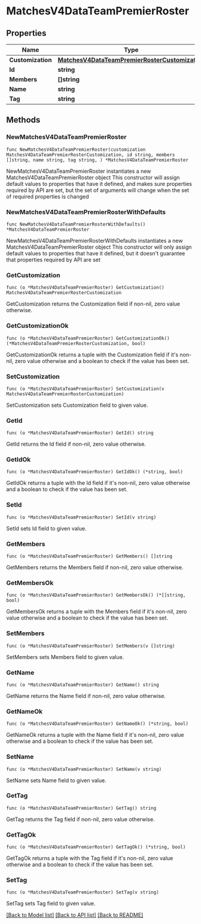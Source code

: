 # MatchesV4DataTeamPremierRoster

## Properties

Name | Type | Description | Notes
------------ | ------------- | ------------- | -------------
**Customization** | [**MatchesV4DataTeamPremierRosterCustomization**](MatchesV4DataTeamPremierRosterCustomization.md) |  | 
**Id** | **string** |  | 
**Members** | **[]string** |  | 
**Name** | **string** |  | 
**Tag** | **string** |  | 

## Methods

### NewMatchesV4DataTeamPremierRoster

`func NewMatchesV4DataTeamPremierRoster(customization MatchesV4DataTeamPremierRosterCustomization, id string, members []string, name string, tag string, ) *MatchesV4DataTeamPremierRoster`

NewMatchesV4DataTeamPremierRoster instantiates a new MatchesV4DataTeamPremierRoster object
This constructor will assign default values to properties that have it defined,
and makes sure properties required by API are set, but the set of arguments
will change when the set of required properties is changed

### NewMatchesV4DataTeamPremierRosterWithDefaults

`func NewMatchesV4DataTeamPremierRosterWithDefaults() *MatchesV4DataTeamPremierRoster`

NewMatchesV4DataTeamPremierRosterWithDefaults instantiates a new MatchesV4DataTeamPremierRoster object
This constructor will only assign default values to properties that have it defined,
but it doesn't guarantee that properties required by API are set

### GetCustomization

`func (o *MatchesV4DataTeamPremierRoster) GetCustomization() MatchesV4DataTeamPremierRosterCustomization`

GetCustomization returns the Customization field if non-nil, zero value otherwise.

### GetCustomizationOk

`func (o *MatchesV4DataTeamPremierRoster) GetCustomizationOk() (*MatchesV4DataTeamPremierRosterCustomization, bool)`

GetCustomizationOk returns a tuple with the Customization field if it's non-nil, zero value otherwise
and a boolean to check if the value has been set.

### SetCustomization

`func (o *MatchesV4DataTeamPremierRoster) SetCustomization(v MatchesV4DataTeamPremierRosterCustomization)`

SetCustomization sets Customization field to given value.


### GetId

`func (o *MatchesV4DataTeamPremierRoster) GetId() string`

GetId returns the Id field if non-nil, zero value otherwise.

### GetIdOk

`func (o *MatchesV4DataTeamPremierRoster) GetIdOk() (*string, bool)`

GetIdOk returns a tuple with the Id field if it's non-nil, zero value otherwise
and a boolean to check if the value has been set.

### SetId

`func (o *MatchesV4DataTeamPremierRoster) SetId(v string)`

SetId sets Id field to given value.


### GetMembers

`func (o *MatchesV4DataTeamPremierRoster) GetMembers() []string`

GetMembers returns the Members field if non-nil, zero value otherwise.

### GetMembersOk

`func (o *MatchesV4DataTeamPremierRoster) GetMembersOk() (*[]string, bool)`

GetMembersOk returns a tuple with the Members field if it's non-nil, zero value otherwise
and a boolean to check if the value has been set.

### SetMembers

`func (o *MatchesV4DataTeamPremierRoster) SetMembers(v []string)`

SetMembers sets Members field to given value.


### GetName

`func (o *MatchesV4DataTeamPremierRoster) GetName() string`

GetName returns the Name field if non-nil, zero value otherwise.

### GetNameOk

`func (o *MatchesV4DataTeamPremierRoster) GetNameOk() (*string, bool)`

GetNameOk returns a tuple with the Name field if it's non-nil, zero value otherwise
and a boolean to check if the value has been set.

### SetName

`func (o *MatchesV4DataTeamPremierRoster) SetName(v string)`

SetName sets Name field to given value.


### GetTag

`func (o *MatchesV4DataTeamPremierRoster) GetTag() string`

GetTag returns the Tag field if non-nil, zero value otherwise.

### GetTagOk

`func (o *MatchesV4DataTeamPremierRoster) GetTagOk() (*string, bool)`

GetTagOk returns a tuple with the Tag field if it's non-nil, zero value otherwise
and a boolean to check if the value has been set.

### SetTag

`func (o *MatchesV4DataTeamPremierRoster) SetTag(v string)`

SetTag sets Tag field to given value.



[[Back to Model list]](../README.md#documentation-for-models) [[Back to API list]](../README.md#documentation-for-api-endpoints) [[Back to README]](../README.md)


